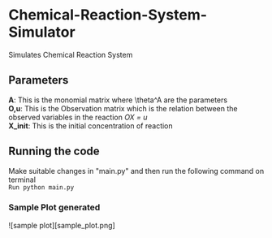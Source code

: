 # Chemical-Reaction-System-Simulator
Simulates Chemical Reaction System
## Parameters
**A**: This is the monomial matrix where \theta^A are the parameters <br/> 
**O,u**: This is the Observation matrix which is the relation between the observed variables in the reaction *OX = u* <br/>
**X_init**: This is the initial concentration of reaction <br/>
## Running the code 
Make suitable changes in "main.py" and then run the following command on terminal <br/>
`Run python main.py`<br/>

### Sample Plot generated

![sample plot][sample_plot.png]
